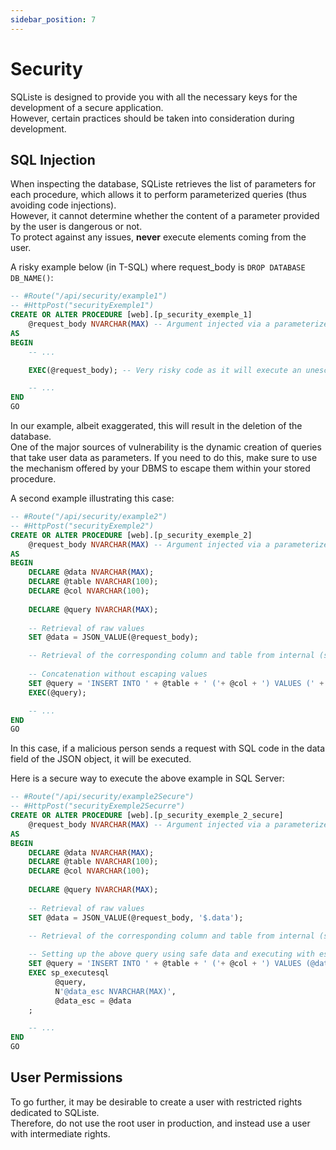 ```yaml
---
sidebar_position: 7
---
```


# Security

SQListe is designed to provide you with all the necessary keys for the development of a secure application.<br/>
However, certain practices should be taken into consideration during development.

## SQL Injection

When inspecting the database, SQListe retrieves the list of parameters for each procedure,
which allows it to perform parameterized queries (thus avoiding code injections).<br/>
However, it cannot determine whether the content of a parameter provided by the user is dangerous or not.<br/>
To protect against any issues, **never** execute elements coming from the user.

A risky example below (in T-SQL) where request_body is ```DROP DATABASE DB_NAME()```:
```sql
-- #Route("/api/security/example1")
-- #HttpPost("securityExemple1")
CREATE OR ALTER PROCEDURE [web].[p_security_exemple_1]
    @request_body NVARCHAR(MAX) -- Argument injected via a parameterized query = OK
AS 
BEGIN
    -- ...

    EXEC(@request_body); -- Very risky code as it will execute an unescaped literal string

    -- ...
END
GO
```

In our example, albeit exaggerated, this will result in the deletion of the database.<br/>
One of the major sources of vulnerability is the dynamic creation of queries that take user data as parameters.
If you need to do this, make sure to use the mechanism offered by your DBMS to escape them within your stored procedure.

A second example illustrating this case:
```sql
-- #Route("/api/security/example2")
-- #HttpPost("securityExemple2")
CREATE OR ALTER PROCEDURE [web].[p_security_exemple_2]
    @request_body NVARCHAR(MAX) -- Argument injected via a parameterized query = OK
AS 
BEGIN
    DECLARE @data NVARCHAR(MAX);
    DECLARE @table NVARCHAR(100);
    DECLARE @col NVARCHAR(100);
    
    DECLARE @query NVARCHAR(MAX);
    
    -- Retrieval of raw values
    SET @data = JSON_VALUE(@request_body);

    -- Retrieval of the corresponding column and table from internal (secured) data
    
    -- Concatenation without escaping values
    SET @query = 'INSERT INTO ' + @table + ' ('+ @col + ') VALUES (' + @data + ')';
    EXEC(@query);

    -- ...
END
GO
```

In this case, if a malicious person sends a request with SQL code in the data field of the JSON object, it will be executed.

Here is a secure way to execute the above example in SQL Server:
```sql
-- #Route("/api/security/example2Secure")
-- #HttpPost("securityExemple2Securre")
CREATE OR ALTER PROCEDURE [web].[p_security_exemple_2_secure]
    @request_body NVARCHAR(MAX) -- Argument injected via a parameterized query = OK
AS 
BEGIN
    DECLARE @data NVARCHAR(MAX);
    DECLARE @table NVARCHAR(100);
    DECLARE @col NVARCHAR(100);
    
    DECLARE @query NVARCHAR(MAX);
    
    -- Retrieval of raw values
    SET @data = JSON_VALUE(@request_body, '$.data');

    -- Retrieval of the corresponding column and table from internal (secured) data
    
    -- Setting up the above query using safe data and executing with escaped user data
    SET @query = 'INSERT INTO ' + @table + ' ('+ @col + ') VALUES (@data_esc)';
    EXEC sp_executesql   
          @query,  
          N'@data_esc NVARCHAR(MAX)',  
          @data_esc = @data
    ;

    -- ...
END
GO
```

## User Permissions

To go further, it may be desirable to create a user with restricted rights dedicated to SQListe.<br/>
Therefore, do not use the root user in production, and instead use a user with intermediate rights.
